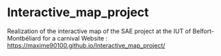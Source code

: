 # Interactive_map_project
 Realization of the interactive map of the SAE project at the IUT of Belfort-Montbéliard for a carnival
 Website : https://maxime90100.github.io/Interactive_map_project/
